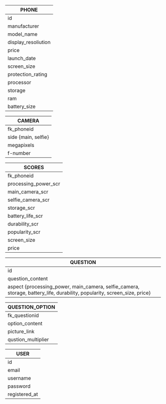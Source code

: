 PHONE|
-|
id|
manufacturer|
model_name|
display_resoliution|
price|
launch_date|
screen_size|
protection_rating|
processor|
storage|
ram|
battery_size|

CAMERA|
-|
fk_phoneid|
side {main, selfie}|
megapixels|
f-number|

SCORES|
-|
fk_phoneid|
processing_power_scr|
main_camera_scr|
selfie_camera_scr|
storage_scr|
battery_life_scr|
durability_scr|
popularity_scr|
screen_size|
price|

QUESTION|
-|
id|
question_content|
aspect {processing_power, main_camera, selfie_camera, storage, battery_life, durability, popularity, screen_size, price}|

QUESTION_OPTION|
-|
fk_questionid|
option_content|
picture_link|
qustion_multiplier|

USER|
-|
id|
email|
username|
password|
registered_at|
